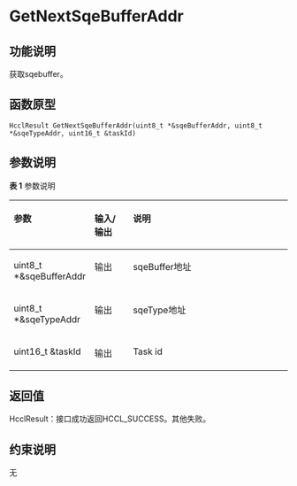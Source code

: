 # GetNextSqeBufferAddr<a name="ZH-CN_TOPIC_0000002031186629"></a>

## 功能说明<a name="zh-cn_topic_0000001963534825_section455mcpsimp"></a>

获取sqebuffer。

## 函数原型<a name="zh-cn_topic_0000001963534825_section452mcpsimp"></a>

```
HcclResult GetNextSqeBufferAddr(uint8_t *&sqeBufferAddr, uint8_t *&sqeTypeAddr, uint16_t &taskId)
```

## 参数说明<a name="zh-cn_topic_0000001963534825_section458mcpsimp"></a>

**表 1**  参数说明

<a name="zh-cn_topic_0000001963534825_table460mcpsimp"></a>
<table><thead align="left"><tr id="zh-cn_topic_0000001963534825_row467mcpsimp"><th class="cellrowborder" valign="top" width="28.71%" id="mcps1.2.4.1.1"><p id="zh-cn_topic_0000001963534825_p469mcpsimp"><a name="zh-cn_topic_0000001963534825_p469mcpsimp"></a><a name="zh-cn_topic_0000001963534825_p469mcpsimp"></a>参数</p>
</th>
<th class="cellrowborder" valign="top" width="13.86%" id="mcps1.2.4.1.2"><p id="zh-cn_topic_0000001963534825_p471mcpsimp"><a name="zh-cn_topic_0000001963534825_p471mcpsimp"></a><a name="zh-cn_topic_0000001963534825_p471mcpsimp"></a>输入/输出</p>
</th>
<th class="cellrowborder" valign="top" width="57.43000000000001%" id="mcps1.2.4.1.3"><p id="zh-cn_topic_0000001963534825_p473mcpsimp"><a name="zh-cn_topic_0000001963534825_p473mcpsimp"></a><a name="zh-cn_topic_0000001963534825_p473mcpsimp"></a>说明</p>
</th>
</tr>
</thead>
<tbody><tr id="zh-cn_topic_0000001963534825_row475mcpsimp"><td class="cellrowborder" valign="top" width="28.71%" headers="mcps1.2.4.1.1 "><p id="zh-cn_topic_0000001963534825_p477mcpsimp"><a name="zh-cn_topic_0000001963534825_p477mcpsimp"></a><a name="zh-cn_topic_0000001963534825_p477mcpsimp"></a>uint8_t *&amp;sqeBufferAddr</p>
</td>
<td class="cellrowborder" valign="top" width="13.86%" headers="mcps1.2.4.1.2 "><p id="zh-cn_topic_0000001963534825_p479mcpsimp"><a name="zh-cn_topic_0000001963534825_p479mcpsimp"></a><a name="zh-cn_topic_0000001963534825_p479mcpsimp"></a>输出</p>
</td>
<td class="cellrowborder" valign="top" width="57.43000000000001%" headers="mcps1.2.4.1.3 "><p id="zh-cn_topic_0000001963534825_p481mcpsimp"><a name="zh-cn_topic_0000001963534825_p481mcpsimp"></a><a name="zh-cn_topic_0000001963534825_p481mcpsimp"></a>sqeBuffer地址</p>
</td>
</tr>
<tr id="zh-cn_topic_0000001963534825_row482mcpsimp"><td class="cellrowborder" valign="top" width="28.71%" headers="mcps1.2.4.1.1 "><p id="zh-cn_topic_0000001963534825_p484mcpsimp"><a name="zh-cn_topic_0000001963534825_p484mcpsimp"></a><a name="zh-cn_topic_0000001963534825_p484mcpsimp"></a>uint8_t *&amp;sqeTypeAddr</p>
</td>
<td class="cellrowborder" valign="top" width="13.86%" headers="mcps1.2.4.1.2 "><p id="zh-cn_topic_0000001963534825_p486mcpsimp"><a name="zh-cn_topic_0000001963534825_p486mcpsimp"></a><a name="zh-cn_topic_0000001963534825_p486mcpsimp"></a>输出</p>
</td>
<td class="cellrowborder" valign="top" width="57.43000000000001%" headers="mcps1.2.4.1.3 "><p id="zh-cn_topic_0000001963534825_p488mcpsimp"><a name="zh-cn_topic_0000001963534825_p488mcpsimp"></a><a name="zh-cn_topic_0000001963534825_p488mcpsimp"></a>sqeType地址</p>
</td>
</tr>
<tr id="zh-cn_topic_0000001963534825_row489mcpsimp"><td class="cellrowborder" valign="top" width="28.71%" headers="mcps1.2.4.1.1 "><p id="zh-cn_topic_0000001963534825_p491mcpsimp"><a name="zh-cn_topic_0000001963534825_p491mcpsimp"></a><a name="zh-cn_topic_0000001963534825_p491mcpsimp"></a>uint16_t &amp;taskId</p>
</td>
<td class="cellrowborder" valign="top" width="13.86%" headers="mcps1.2.4.1.2 "><p id="zh-cn_topic_0000001963534825_p493mcpsimp"><a name="zh-cn_topic_0000001963534825_p493mcpsimp"></a><a name="zh-cn_topic_0000001963534825_p493mcpsimp"></a>输出</p>
</td>
<td class="cellrowborder" valign="top" width="57.43000000000001%" headers="mcps1.2.4.1.3 "><p id="zh-cn_topic_0000001963534825_p495mcpsimp"><a name="zh-cn_topic_0000001963534825_p495mcpsimp"></a><a name="zh-cn_topic_0000001963534825_p495mcpsimp"></a>Task id</p>
</td>
</tr>
</tbody>
</table>

## 返回值<a name="zh-cn_topic_0000001963534825_section496mcpsimp"></a>

HcclResult：接口成功返回HCCL\_SUCCESS。其他失败。

## 约束说明<a name="zh-cn_topic_0000001963534825_section499mcpsimp"></a>

无

